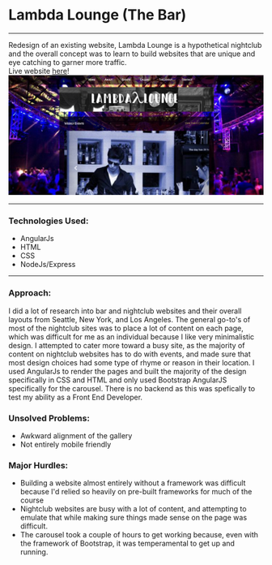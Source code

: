 <h1>Lambda Lounge (The Bar)</h1>
<hr>
<p>
Redesign of an existing website, Lambda Lounge is a hypothetical nightclub and the overall concept was to learn to build websites that are unique and eye catching to garner more traffic.
<br>Live website <a href="https://lambda-lounge.herokuapp.com">here</a>!

<br>

<img src="img/lambdascrn.png" alt="Lambda Lounge">
<hr>

<h3>Technologies Used:</h3>

<ul>
<li>AngularJs</li>
<li>HTML</li>
<li>CSS</li>
<li>NodeJs/Express</li>
</ul>
<hr>
<h3>Approach:</h3>
I did a lot of research into bar and nightclub websites and their overall layouts from Seattle, New York, and Los Angeles. The general go-to's of most of the nightclub sites was to place a lot of content on each page, which was difficult for me as an individual because I like very minimalistic design. I attempted to cater more toward a busy site, as the majority of content on nightclub websites has to do with events, and made sure that most design choices had some type of rhyme or reason in their location. I used AngularJs to render the pages and built the majority of the design specifically in CSS and HTML and only used Bootstrap AngularJS specifically for the carousel. There is no backend as this was spefically to test my ability as a Front End Developer.

<h3>Unsolved Problems:</h3>

<ul>
<li>Awkward alignment of the gallery</li>
<li>Not entirely mobile friendly</li>
</ul>


<h3>Major Hurdles:</h3>
<ul>
<li>Building a website almost entirely without a framework was difficult because I'd relied so heavily on pre-built frameworks for much of the course</li>
<li>Nightclub websites are busy with a lot of content,
and attempting to emulate that while making sure things made sense on the page was difficult.
</li>
<li>The carousel took a couple of hours to get working
because, even with the framework of Bootstrap, it was temperamental to get up and running.
</li>

</ul>
</p>
